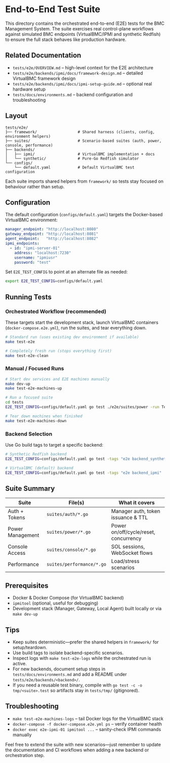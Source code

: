 # End-to-End Test Suite

This directory contains the orchestrated end-to-end (E2E) tests for the BMC Management System. The suite exercises real control-plane workflows against simulated BMC endpoints (VirtualBMC/IPMI and synthetic Redfish) to ensure the full stack behaves like production hardware.

## Related Documentation

- `tests/e2e/OVERVIEW.md` – high-level context for the E2E architecture
- `tests/e2e/backends/ipmi/docs/framework-design.md` – detailed VirtualBMC framework design
- `tests/e2e/backends/ipmi/docs/ipmi-setup-guide.md` – optional real hardware setup
- `tests/docs/environments.md` – backend configuration and troubleshooting

## Layout

```
tests/e2e/
├── framework/                  # Shared harness (clients, config, environment helpers)
├── suites/                     # Scenario-based suites (auth, power, console, performance)
├── backends/
│   ├── ipmi/                   # VirtualBMC implementation + docs
│   └── synthetic/              # Pure-Go Redfish simulator
└── configs/
    └── default.yaml            # Default VirtualBMC test configuration
```

Each suite imports shared helpers from `framework/` so tests stay focused on behaviour rather than setup.

## Configuration

The default configuration (`configs/default.yaml`) targets the Docker-based VirtualBMC environment:

```yaml
manager_endpoint: "http://localhost:8080"
gateway_endpoint: "http://localhost:8081"
agent_endpoint:   "http://localhost:8082"
ipmi_endpoints:
  - id: "ipmi-server-01"
    address: "localhost:7230"
    username: "ipmiusr"
    password: "test"
```

Set `E2E_TEST_CONFIG` to point at an alternate file as needed:

```bash
export E2E_TEST_CONFIG=configs/default.yaml
```

## Running Tests

### Orchestrated Workflow (recommended)

These targets start the development stack, launch VirtualBMC containers (`docker-compose.e2e.yml`), run the suites, and tear everything down.

```bash
# Standard run (uses existing dev environment if available)
make test-e2e

# Completely fresh run (stops everything first)
make test-e2e-clean
```

### Manual / Focused Runs

```bash
# Start dev services and E2E machines manually
make dev-up
make test-e2e-machines-up

# Run a focused suite
cd tests
E2E_TEST_CONFIG=configs/default.yaml go test ./e2e/suites/power -run TestPowerOperations

# Tear down machines when finished
make test-e2e-machines-down
```

### Backend Selection

Use Go build tags to target a specific backend:

```bash
# Synthetic Redfish backend
E2E_TEST_CONFIG=configs/default.yaml go test -tags "e2e backend_synthetic" ./e2e/suites/auth

# VirtualBMC (default) backend
E2E_TEST_CONFIG=configs/default.yaml go test -tags "e2e backend_ipmi" ./e2e/suites/...
```

## Suite Summary

| Suite            | File(s)                            | What it covers                          |
|------------------|------------------------------------|-----------------------------------------|
| Auth + Tokens    | `suites/auth/*.go`                 | Manager auth, token issuance & TTL      |
| Power Management | `suites/power/*.go`                | Power on/off/cycle/reset, concurrency   |
| Console Access   | `suites/console/*.go`              | SOL sessions, WebSocket flows           |
| Performance      | `suites/performance/*.go`          | Load/stress scenarios                   |

## Prerequisites

- Docker & Docker Compose (for VirtualBMC backend)
- `ipmitool` (optional, useful for debugging)
- Development stack (Manager, Gateway, Local Agent) built locally or via `make dev-up`

## Tips

- Keep suites deterministic—prefer the shared helpers in `framework/` for setup/teardown.
- Use build tags to isolate backend-specific scenarios.
- Inspect logs with `make test-e2e-logs` while the orchestrated run is active.
- For new backends, document setup steps in `tests/docs/environments.md` and add a README under `tests/e2e/backends/<backend>/`.
- If you need a reusable test binary, compile with `go test -c -o tmp/<suite>.test` so artifacts stay in `tests/tmp/` (gitignored).

## Troubleshooting

- `make test-e2e-machines-logs` – tail Docker logs for the VirtualBMC stack
- `docker-compose -f docker-compose.e2e.yml ps` – verify container health
- `docker exec e2e-ipmi-01 ipmitool ...` – sanity-check IPMI commands manually

Feel free to extend the suite with new scenarios—just remember to update the documentation and CI workflows when adding a new backend or orchestration step.

